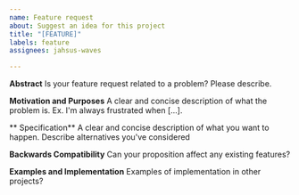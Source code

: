```yaml
---
name: Feature request
about: Suggest an idea for this project
title: "[FEATURE]"
labels: feature
assignees: jahsus-waves

---
```


**Аbstract**
Is your feature request related to a problem? Please describe.

**Motivation and Purposes**
A clear and concise description of what the problem is. Ex. I'm always frustrated when [...].

** Specification**
A clear and concise description of what you want to happen. Describe alternatives you've considered

**Backwards Compatibility**
Can your proposition affect any existing features?

**Examples and Implementation**
Examples of implementation in other projects?
